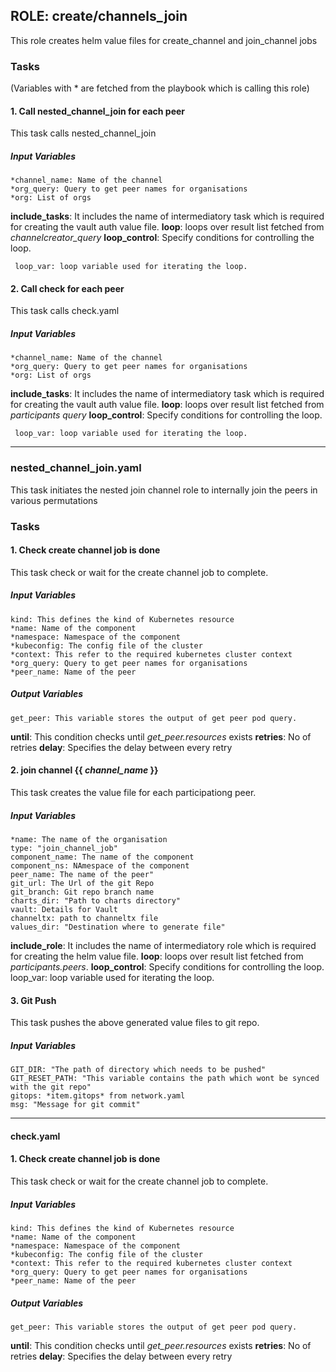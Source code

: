 ## ROLE: create/channels_join
 This role creates helm value files for create_channel and join_channel jobs

### Tasks
(Variables with * are fetched from the playbook which is calling this role)
#### 1. Call nested_channel_join for each peer
This task calls nested_channel_join
##### Input Variables
    *channel_name: Name of the channel
    *org_query: Query to get peer names for organisations
    *org: List of orgs
**include_tasks**: It includes the name of intermediatory task which is required for creating the vault auth value file.
**loop**: loops over result list fetched from *channelcreator_query*
**loop_control**: Specify conditions for controlling the loop.
    
     loop_var: loop variable used for iterating the loop.

#### 2. Call check for each peer
This task calls check.yaml
##### Input Variables
    *channel_name: Name of the channel
    *org_query: Query to get peer names for organisations
    *org: List of orgs
**include_tasks**: It includes the name of intermediatory task which is required for creating the vault auth value file.
**loop**: loops over result list fetched from *participants query*
**loop_control**: Specify conditions for controlling the loop.
    
     loop_var: loop variable used for iterating the loop.

------------
### nested_channel_join.yaml
This task initiates the nested join channel role to internally join the peers in various permutations

### Tasks
#### 1. Check create channel job is done
This task check or wait for the create channel job to complete.
##### Input Variables

    kind: This defines the kind of Kubernetes resource
    *name: Name of the component 
    *namespace: Namespace of the component
    *kubeconfig: The config file of the cluster
    *context: This refer to the required kubernetes cluster context
    *org_query: Query to get peer names for organisations
    *peer_name: Name of the peer
##### Output Variables

    get_peer: This variable stores the output of get peer pod query.
	
  **until**: This condition checks until *get_peer.resources* exists
  **retries**: No of retries
  **delay**: Specifies the delay between every retry
  
#### 2. join channel {{ *channel_name* }}
This task creates the value file for each participationg peer.
##### Input Variables
    *name: The name of the organisation
    type: "join_channel_job"
    component_name: The name of the component
    component_ns: NAmespace of the component
    peer_name: The name of the peer"
    git_url: The Url of the git Repo
    git_branch: Git repo branch name
    charts_dir: "Path to charts directory"
    vault: Details for Vault
    channeltx: path to channeltx file
    values_dir: "Destination where to generate file"
**include_role**: It includes the name of intermediatory role which is required for creating the helm value file.
**loop**: loops over result list fetched from *participants.peers*.
**loop_control**: Specify conditions for controlling the loop.
    loop_var: loop variable used for iterating the loop.

#### 3. Git Push
This task pushes the above generated value files to git repo.
##### Input Variables
    GIT_DIR: "The path of directory which needs to be pushed"    
    GIT_RESET_PATH: "This variable contains the path which wont be synced with the git repo"
    gitops: *item.gitops* from network.yaml
    msg: "Message for git commit"

-------------------------------------------------------------
#### check.yaml
#### 1. Check create channel job is done
This task check or wait for the create channel job to complete.
##### Input Variables

    kind: This defines the kind of Kubernetes resource
    *name: Name of the component 
    *namespace: Namespace of the component
    *kubeconfig: The config file of the cluster
    *context: This refer to the required kubernetes cluster context
    *org_query: Query to get peer names for organisations
    *peer_name: Name of the peer
##### Output Variables

    get_peer: This variable stores the output of get peer pod query.
	
  **until**: This condition checks until *get_peer.resources* exists
  **retries**: No of retries
  **delay**: Specifies the delay between every retry